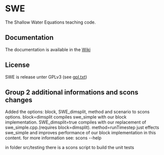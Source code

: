 SWE
===

The Shallow Water Equations teaching code.

Documentation
-------------

The documentation is available in the [Wiki](https://github.com/TUM-I5/SWE/wiki)

License
-------

SWE is release unter GPLv3 (see [gpl.txt](gpl.txt))

Group 2 additional informations and scons changes
-------------------------------------------------

Added the options: block, SWE_dimsplit, method and scenario to scons options.
block=dimsplit compiles swe_simple with our block implementation.
SWE_dimsplit=true compiles with our replacement of swe_simple.cpp.(requires block=dimsplit).
method=runTimestep just effects swe_simple and improves performance of our block implementation in this content. 
for more information see: scons --help 

in folder src/testing there is a scons script to build the unit tests
